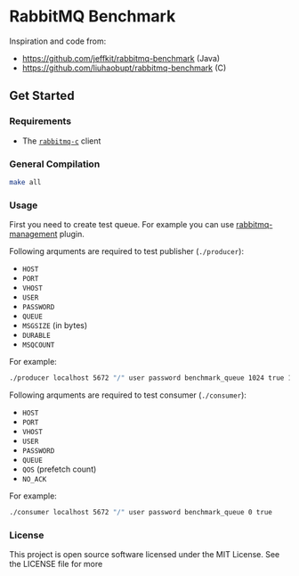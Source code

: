 # RabbitMQ Benchmark

Inspiration and code from:

* https://github.com/jeffkit/rabbitmq-benchmark (Java)
* https://github.com/liuhaobupt/rabbitmq-benchmark (C)

## Get Started

### Requirements

* The [`rabbitmq-c`](https://github.com/alanxz/rabbitmq-c) client

### General Compilation

```bash
make all
```

### Usage

First you need to create test queue. For example you can use [rabbitmq-management](https://www.rabbitmq.com/management.html) plugin.

Following arquments are required to test publisher (`./producer`):

* `HOST`
* `PORT`
* `VHOST`
* `USER`
* `PASSWORD`
* `QUEUE`
* `MSGSIZE` (in bytes)
* `DURABLE`
* `MSQCOUNT`

For example:

```bash
./producer localhost 5672 "/" user password benchmark_queue 1024 true 100000
```

Following arquments are required to test consumer (`./consumer`):

* `HOST`
* `PORT`
* `VHOST`
* `USER`
* `PASSWORD`
* `QUEUE`
* `QOS` (prefetch count)
* `NO_ACK`

For example:

```bash
./consumer localhost 5672 "/" user password benchmark_queue 0 true
```

### License

This project is open source software licensed under the MIT License. See the LICENSE file for more
